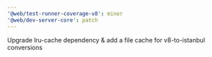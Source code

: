 ```yaml
---
'@web/test-runner-coverage-v8': minor
'@web/dev-server-core': patch
---
```


Upgrade lru-cache dependency & add a file cache for v8-to-istanbul conversions
